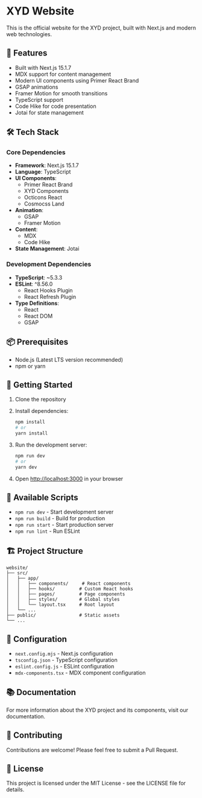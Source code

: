 # XYD Website

This is the official website for the XYD project, built with Next.js and modern web technologies.

## 🚀 Features

- Built with Next.js 15.1.7
- MDX support for content management
- Modern UI components using Primer React Brand
- GSAP animations
- Framer Motion for smooth transitions
- TypeScript support
- Code Hike for code presentation
- Jotai for state management

## 🛠️ Tech Stack

### Core Dependencies
- **Framework**: Next.js 15.1.7
- **Language**: TypeScript
- **UI Components**: 
  - Primer React Brand
  - XYD Components
  - Octicons React
  - Cosmocss Land
- **Animation**: 
  - GSAP
  - Framer Motion
- **Content**: 
  - MDX
  - Code Hike
- **State Management**: Jotai

### Development Dependencies
- **TypeScript**: ~5.3.3
- **ESLint**: ^8.56.0
  - React Hooks Plugin
  - React Refresh Plugin
- **Type Definitions**:
  - React
  - React DOM
  - GSAP

## 📦 Prerequisites

- Node.js (Latest LTS version recommended)
- npm or yarn

## 🚀 Getting Started

1. Clone the repository
2. Install dependencies:
   ```bash
   npm install
   # or
   yarn install
   ```

3. Run the development server:
   ```bash
   npm run dev
   # or
   yarn dev
   ```

4. Open [http://localhost:3000](http://localhost:3000) in your browser

## 📝 Available Scripts

- `npm run dev` - Start development server
- `npm run build` - Build for production
- `npm run start` - Start production server
- `npm run lint` - Run ESLint

## 🏗️ Project Structure

```
website/
├── src/
│   ├── app/
│   │   ├── components/     # React components
│   │   ├── hooks/         # Custom React hooks
│   │   ├── pages/         # Page components
│   │   ├── styles/        # Global styles
│   │   └── layout.tsx     # Root layout
│   └── ...
├── public/                # Static assets
└── ...
```

## 🔧 Configuration

- `next.config.mjs` - Next.js configuration
- `tsconfig.json` - TypeScript configuration
- `eslint.config.js` - ESLint configuration
- `mdx-components.tsx` - MDX component configuration

## 📚 Documentation

For more information about the XYD project and its components, visit our documentation.

## 🤝 Contributing

Contributions are welcome! Please feel free to submit a Pull Request.

## 📄 License

This project is licensed under the MIT License - see the LICENSE file for details.
